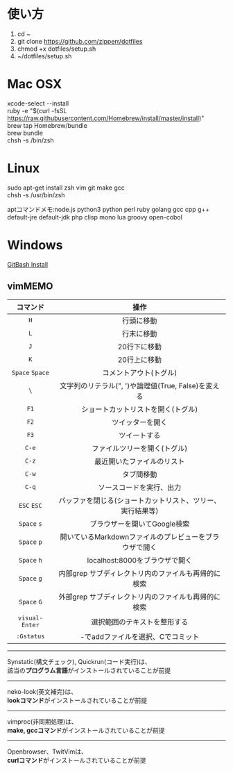 #  使い方
1. cd ~
2. git clone https://github.com/zipperr/dotfiles
3. chmod +x dotfiles/setup.sh
4. ~/dotfiles/setup.sh

#  Mac OSX
xcode-select --install  
ruby -e "$(curl -fsSL https://raw.githubusercontent.com/Homebrew/install/master/install)"  
brew tap Homebrew/bundle  
brew bundle  
chsh -s /bin/zsh   

#  Linux
sudo apt-get install zsh vim git make gcc  
chsh -s /usr/bin/zsh

aptコマンドメモ:node.js python3 python perl ruby golang gcc cpp g++  
default-jre default-jdk php clisp mono lua groovy open-cobol

#  Windows
[GitBash Install](http://gitforwindows.org)  

##  vimMEMO
| コマンド        | 操作                                                       |
| :-------------: | :--------------------------------------------------------: |
| `H`             | 行頭に移動                                                 |
| `L`             | 行末に移動                                                 |
| `J`             | 20行下に移動                                               |
| `K`             | 20行上に移動                                               |
| `Space` `Space` | コメントアウト(トグル)                                     |
| `\`             | 文字列のリテラル(", ')や論理値(True, False)を変える        |
| `F1`            | ショートカットリストを開く(トグル)                         |
| `F2`            | ツイッターを開く                                           |
| `F3`            | ツイートする                                               |
| `C-e`           | ファイルツリーを開く(トグル)                               |
| `C-z`           | 最近開いたファイルのリスト                                 |
| `C-w`           | タブ間移動                                                 |
| `C-q`           | ソースコードを実行、出力                                   |
| `ESC` `ESC`     | バッファを閉じる(ショートカットリスト、ツリー、実行結果等) |
| `Space` `s`     | ブラウザーを開いてGoogle検索                               |
| `Space` `p`     | 開いているMarkdownファイルのプレビューをブラウザで開く     |
| `Space` `h`     | localhost:8000をブラウザで開く                             |
| `Space` `g`     | 内部grep サブディレクトリ内のファイルも再帰的に検索        |
| `Space` `G`     | 外部grep サブディレクトリ内のファイルも再帰的に検索        |
| `visual-Enter`  | 選択範囲のテキストを整形する                               |
| `:Gstatus`      | -でaddファイルを選択、Cでコミット                          |

___  
Synstatic(構文チェック), Quickrun(コード実行)は、  
該当の**プログラム言語**がインストールされていることが前提  
___  
neko-look(英文補完)は、  
**lookコマンド**がインストールされていることが前提  
___  
vimproc(非同期処理)は、  
**make, gccコマンド**がインストールされていることが前提  
___  
Openbrowser、TwitVimは、  
**curlコマンド**がインストールされていることが前提  
